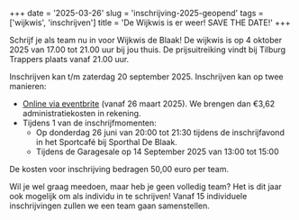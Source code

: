 +++
date = '2025-03-26'
slug = 'inschrijving-2025-geopend'
tags = ['wijkwis', 'inschrijven']
title = 'De Wijkwis is er weer! SAVE THE DATE!'
+++

Schrijf je als team nu in voor Wijkwis de Blaak!
De wijkwis is op 4 oktober 2025 van 17.00 tot 21.00 uur bij jou thuis. 
De prijsuitreiking vindt bij Tilburg Trappers plaats vanaf 21.00 uur.

Inschrijven kan t/m zaterdag 20 september 2025.
Inschrijven kan op twee manieren:
* [Online via eventbrite](https://www.eventbrite.nl/e/tickets-wijkwis-de-blaak-2025-1263008886579) (vanaf 26 maart 2025).
  We brengen dan €3,62 administratiekosten in rekening.
* Tijdens 1 van de inschrijfmomenten:
    * Op donderdag 26 juni van 20:00 tot 21:30 tijdens de inschrijfavond in het Sportcafé bij Sporthal De Blaak.
    * Tijdens de Garagesale op 14 September 2025 van 13:00 tot 15:00

De kosten voor inschrijving bedragen 50,00 euro per team.

Wil je wel graag meedoen, maar heb je geen volledig team?
Het is dit jaar ook mogelijk om als individu in te schrijven!
Vanaf 15 individuele inschrijvingen zullen we een team gaan samenstellen.